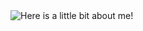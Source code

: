 <img src="https://github.com/brandon-lai/brandon-lai/blob/main/output.gif" alt="Here is a little bit about me!">

